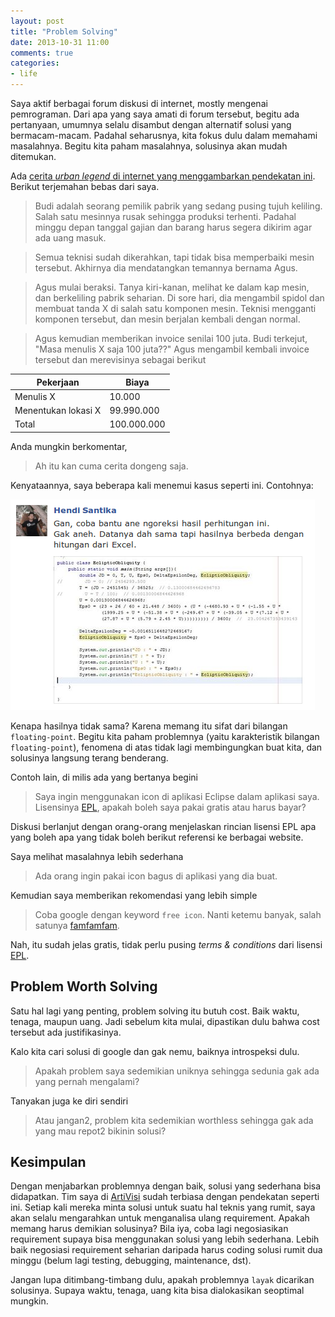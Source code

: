 ```yaml
---
layout: post
title: "Problem Solving"
date: 2013-10-31 11:00
comments: true
categories: 
- life
---
```


Saya aktif berbagai forum diskusi di internet, mostly mengenai pemrograman. Dari apa yang saya amati di forum tersebut, begitu ada pertanyaan, umumnya selalu disambut dengan alternatif solusi yang bermacam-macam. Padahal seharusnya, kita fokus dulu dalam memahami masalahnya. Begitu kita paham masalahnya, solusinya akan mudah ditemukan.

Ada [cerita _urban legend_ di internet yang menggambarkan pendekatan ini](http://www.snopes.com/business/genius/where.asp). Berikut terjemahan bebas dari saya.

<!--more-->

> Budi adalah seorang pemilik pabrik yang sedang pusing tujuh keliling.
> Salah satu mesinnya rusak sehingga produksi terhenti. 
> Padahal minggu depan tanggal gajian dan barang harus segera dikirim agar ada uang masuk.

> Semua teknisi sudah dikerahkan, tapi tidak bisa memperbaiki mesin tersebut.
> Akhirnya dia mendatangkan temannya bernama Agus.

> Agus mulai beraksi. Tanya kiri-kanan, melihat ke dalam kap mesin, dan berkeliling pabrik seharian.
> Di sore hari, dia mengambil spidol dan membuat tanda X di salah satu komponen mesin.
> Teknisi mengganti komponen tersebut, dan mesin berjalan kembali dengan normal.

> Agus kemudian memberikan invoice senilai 100 juta. Budi terkejut, "Masa menulis X saja 100 juta??"
> Agus mengambil kembali invoice tersebut dan merevisinya sebagai berikut


Pekerjaan             | Biaya
----------------------|--------------------
Menulis X             |             10.000
Menentukan lokasi X   |         99.990.000
Total                 |        100.000.000


Anda mungkin berkomentar, 

> Ah itu kan cuma cerita dongeng saja.

Kenyataannya, saya beberapa kali menemui kasus seperti ini. Contohnya:

[![Foto](/images/uploads/2013/10/problem-solving/floating-point-problem.png)](/images/uploads/2013/10/problem-solving/floating-point-problem.png)

Kenapa hasilnya tidak sama? Karena memang itu sifat dari bilangan `floating-point`.
Begitu kita paham problemnya (yaitu karakteristik bilangan `floating-point`), fenomena di atas tidak lagi membingungkan buat kita, 
dan solusinya langsung terang benderang.

Contoh lain, di milis ada yang bertanya begini

> Saya ingin menggunakan icon di aplikasi Eclipse dalam aplikasi saya.
> Lisensinya [EPL](http://en.wikipedia.org/wiki/Eclipse_Public_License), apakah boleh saya pakai gratis atau harus bayar?

Diskusi berlanjut dengan orang-orang menjelaskan rincian lisensi EPL apa yang boleh apa yang tidak boleh
berikut referensi ke berbagai website.

Saya melihat masalahnya lebih sederhana

> Ada orang ingin pakai icon bagus di aplikasi yang dia buat.

Kemudian saya memberikan rekomendasi yang lebih simple

> Coba google dengan keyword `free icon`. 
> Nanti ketemu banyak, salah satunya [famfamfam](http://www.famfamfam.com/lab/icons/).

Nah, itu sudah jelas gratis, tidak perlu pusing _terms & conditions_ dari lisensi [EPL](http://en.wikipedia.org/wiki/Eclipse_Public_License).

## Problem Worth Solving ##

Satu hal lagi yang penting, problem solving itu butuh cost. Baik waktu, tenaga, maupun uang. Jadi sebelum kita mulai, dipastikan dulu bahwa cost tersebut ada justifikasinya.

Kalo kita cari solusi di google dan gak nemu, baiknya introspeksi dulu.

> Apakah problem saya sedemikian uniknya sehingga sedunia gak ada yang pernah mengalami?

Tanyakan juga ke diri sendiri

> Atau jangan2, problem kita sedemikian worthless sehingga gak ada yang mau repot2 bikinin solusi?

## Kesimpulan ##

Dengan menjabarkan problemnya dengan baik, solusi yang sederhana bisa didapatkan. Tim saya di [ArtiVisi](http://www.artivisi.com) sudah terbiasa dengan pendekatan seperti ini. Setiap kali mereka minta solusi untuk suatu hal teknis yang rumit, saya akan selalu mengarahkan untuk menganalisa ulang requirement. Apakah memang harus demikian solusinya? Bila iya, coba lagi negosiasikan requirement supaya bisa menggunakan solusi yang lebih sederhana. Lebih baik negosiasi requirement seharian daripada harus coding solusi rumit dua minggu (belum lagi testing, debugging, maintenance, dst).

Jangan lupa ditimbang-timbang dulu, apakah problemnya `layak` dicarikan solusinya. Supaya waktu, tenaga, uang kita bisa dialokasikan seoptimal mungkin.
